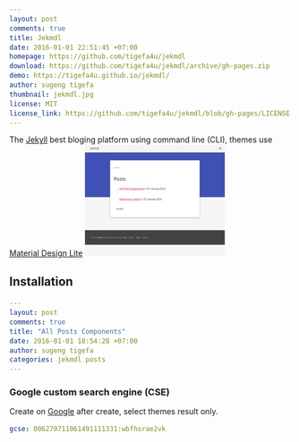 ```yaml
---
layout: post
comments: true
title: Jekmdl
date: 2016-01-01 22:51:45 +07:00
homepage: https://github.com/tigefa4u/jekmdl
download: https://github.com/tigefa4u/jekmdl/archive/gh-pages.zip
demo: https://tigefa4u.github.io/jekmdl/
author: sugeng tigefa
thumbnail: jekmdl.jpg
license: MIT
license_link: https://github.com/tigefa4u/jekmdl/blob/gh-pages/LICENSE
---
```


The [Jekyll](https://jekyllrb.com) best bloging platform using command line (CLI), themes use [Material Design Lite](https://getmdl.io) ![Screenshot](/thumbnails/jekmdl.jpg)

## Installation

```yaml
---
layout: post
comments: true
title: "All Posts Components"
date: 2016-01-01 18:54:28 +07:00
author: sugeng tigefa
categories: jekmdl posts
---
```

### Google custom search engine (CSE)

Create on [Google](https://cse.google.com/cse/create/new) after create, select themes result only.

```yaml
gcse: 006270711061491111331:wbfhsrae2vk
```
